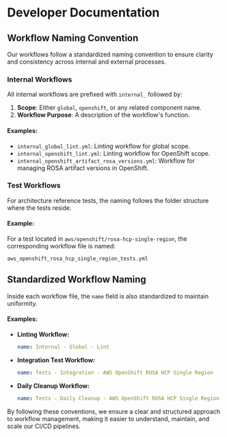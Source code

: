 # Developer Documentation

## Workflow Naming Convention

Our workflows follow a standardized naming convention to ensure clarity and consistency across internal and external processes.

### Internal Workflows
All internal workflows are prefixed with `internal_` followed by:
1. **Scope**: Either `global`, `openshift`, or any related component name.
2. **Workflow Purpose**: A description of the workflow's function.

#### Examples:
- `internal_global_lint.yml`: Linting workflow for global scope.
- `internal_openshift_lint.yml`: Linting workflow for OpenShift scope.
- `internal_openshift_artifact_rosa_versions.yml`: Workflow for managing ROSA artifact versions in OpenShift.

### Test Workflows
For architecture reference tests, the naming follows the folder structure where the tests reside.

#### Example:
For a test located in `aws/openshift/rosa-hcp-single-region`, the corresponding workflow file is named:
```
aws_openshift_rosa_hcp_single_region_tests.yml
```

## Standardized Workflow Naming
Inside each workflow file, the `name` field is also standardized to maintain uniformity.

#### Examples:
- **Linting Workflow:**
  ```yaml
  name: Internal - Global - Lint
  ```
- **Integration Test Workflow:**
  ```yaml
  name: Tests - Integration - AWS OpenShift ROSA HCP Single Region
  ```
- **Daily Cleanup Workflow:**
  ```yaml
  name: Tests - Daily Cleanup - AWS OpenShift ROSA HCP Single Region
  ```

By following these conventions, we ensure a clear and structured approach to workflow management, making it easier to understand, maintain, and scale our CI/CD pipelines.
